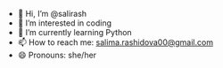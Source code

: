 - 👋 Hi, I’m @salirash
- 👀 I’m interested in coding
- 🌱 I’m currently learning Python
- 📫 How to reach me: salima.rashidova00@gmail.com
- 😄 Pronouns: she/her

<!---
salirash/salirash is a ✨ special ✨ repository because its `README.md` (this file) appears on your GitHub profile.
You can click the Preview link to take a look at your changes.
--->
